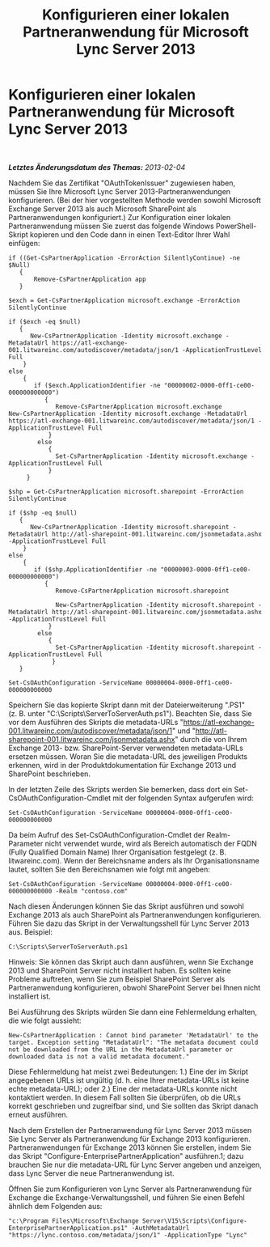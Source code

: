 ﻿---
title: Konfigurieren einer lokalen Partneranwendung für Microsoft Lync Server 2013
TOCTitle: Konfigurieren einer lokalen Partneranwendung für Microsoft Lync Server 2013
ms:assetid: 696f2b26-e5d0-42b5-9785-a26c2ce25bb7
ms:mtpsurl: https://technet.microsoft.com/de-de/library/JJ204975(v=OCS.15)
ms:contentKeyID: 49294285
ms.date: 05/19/2016
mtps_version: v=OCS.15
ms.translationtype: HT
---

# Konfigurieren einer lokalen Partneranwendung für Microsoft Lync Server 2013

 

_**Letztes Änderungsdatum des Themas:** 2013-02-04_

Nachdem Sie das Zertifikat "OAuthTokenIssuer" zugewiesen haben, müssen Sie Ihre Microsoft Lync Server 2013-Partneranwendungen konfigurieren. (Bei der hier vorgestellten Methode werden sowohl Microsoft Exchange Server 2013 als auch Microsoft SharePoint als Partneranwendungen konfiguriert.) Zur Konfiguration einer lokalen Partneranwendung müssen Sie zuerst das folgende Windows PowerShell-Skript kopieren und den Code dann in einen Text-Editor Ihrer Wahl einfügen:

    if ((Get-CsPartnerApplication -ErrorAction SilentlyContinue) -ne $Null)
       {
           Remove-CsPartnerApplication app
       }
    
    $exch = Get-CsPartnerApplication microsoft.exchange -ErrorAction SilentlyContinue
            
    if ($exch -eq $null)
       {
          New-CsPartnerApplication -Identity microsoft.exchange -MetadataUrl https://atl-exchange-001.litwareinc.com/autodiscover/metadata/json/1 -ApplicationTrustLevel Full 
        }
    else
        {
           if ($exch.ApplicationIdentifier -ne "00000002-0000-0ff1-ce00-000000000000")
              {
                 Remove-CsPartnerApplication microsoft.exchange
    New-CsPartnerApplication -Identity microsoft.exchange -MetadataUrl https://atl-exchange-001.litwareinc.com/autodiscover/metadata/json/1 -ApplicationTrustLevel Full 
               }
            else
               {
                 Set-CsPartnerApplication -Identity microsoft.exchange -ApplicationTrustLevel Full 
               }
         }
    
    $shp = Get-CsPartnerApplication microsoft.sharepoint -ErrorAction SilentlyContinue
            
    if ($shp -eq $null)
       {
          New-CsPartnerApplication -Identity microsoft.sharepoint -MetadataUrl http://atl-sharepoint-001.litwareinc.com/jsonmetadata.ashx -ApplicationTrustLevel Full 
        }
    else
        {
           if ($shp.ApplicationIdentifier -ne "00000003-0000-0ff1-ce00-000000000000")
              {
                 Remove-CsPartnerApplication microsoft.sharepoint
      
                 New-CsPartnerApplication -Identity microsoft.sharepoint -MetadataUrl http://atl-sharepoint-001.litwareinc.com/jsonmetadata.ashx -ApplicationTrustLevel Full 
               }
            else
               {
                 Set-CsPartnerApplication -Identity microsoft.sharepoint -ApplicationTrustLevel Full 
                }
       }
    
    Set-CsOAuthConfiguration -ServiceName 00000004-0000-0ff1-ce00-000000000000

Speichern Sie das kopierte Skript dann mit der Dateierweiterung ".PS1" (z. B. unter "C:\\Scripts\\ServerToServerAuth.ps1"). Beachten Sie, dass Sie vor dem Ausführen des Skripts die metadata-URLs "https://atl-exchange-001.litwareinc.com/autodiscover/metadata/json/1" und "http://atl-sharepoint-001.litwareinc.com/jsonmetadata.ashx" durch die von Ihrem Exchange 2013- bzw. SharePoint-Server verwendeten metadata-URLs ersetzen müssen. Woran Sie die metadata-URL des jeweiligen Produkts erkennen, wird in der Produktdokumentation für Exchange 2013 und SharePoint beschrieben.

In der letzten Zeile des Skripts werden Sie bemerken, dass dort ein Set-CsOAuthConfiguration-Cmdlet mit der folgenden Syntax aufgerufen wird:

    Set-CsOAuthConfiguration -ServiceName 00000004-0000-0ff1-ce00-000000000000

Da beim Aufruf des Set-CsOAuthConfiguration-Cmdlet der Realm-Parameter nicht verwendet wurde, wird als Bereich automatisch der FQDN (Fully Qualified Domain Name) Ihrer Organisation festgelegt (z. B. litwareinc.com). Wenn der Bereichsname anders als Ihr Organisationsname lautet, sollten Sie den Bereichsnamen wie folgt mit angeben:

    Set-CsOAuthConfiguration -ServiceName 00000004-0000-0ff1-ce00-000000000000 -Realm "contoso.com"

Nach diesen Änderungen können Sie das Skript ausführen und sowohl Exchange 2013 als auch SharePoint als Partneranwendungen konfigurieren. Führen Sie dazu das Skript in der Verwaltungsshell für Lync Server 2013 aus. Beispiel:

    C:\Scripts\ServerToServerAuth.ps1

Hinweis: Sie können das Skript auch dann ausführen, wenn Sie Exchange 2013 und SharePoint Server nicht installiert haben. Es sollten keine Probleme auftreten, wenn Sie zum Beispiel SharePoint Server als Partneranwendung konfigurieren, obwohl SharePoint Server bei Ihnen nicht installiert ist.

Bei Ausführung des Skripts würden Sie dann eine Fehlermeldung erhalten, die wie folgt aussieht:

    New-CsPartnerApplication : Cannot bind parameter 'MetadataUrl' to the target. Exception setting "MetadataUrl": "The metadata document could not be downloaded from the URL in the MetadataUrl parameter or downloaded data is not a valid metadata document."

Diese Fehlermeldung hat meist zwei Bedeutungen: 1.) Eine der im Skript angegebenen URLs ist ungültig (d. h. eine Ihrer metadata-URLs ist keine echte metadata-URL); oder 2.) Eine der metadata-URLs konnte nicht kontaktiert werden. In diesem Fall sollten Sie überprüfen, ob die URLs korrekt geschrieben und zugreifbar sind, und Sie sollten das Skript danach erneut ausführen.

Nach dem Erstellen der Partneranwendung für Lync Server 2013 müssen Sie Lync Server als Partneranwendung für Exchange 2013 konfigurieren. Partneranwendungen für Exchange 2013 können Sie erstellen, indem Sie das Skript "Configure-EnterprisePartnerApplication" ausführen.1; dazu brauchen Sie nur die metadata-URL für Lync Server angeben und anzeigen, dass Lync Server die neue Partneranwendung ist.

Öffnen Sie zum Konfigurieren von Lync Server als Partneranwendung für Exchange die Exchange-Verwaltungsshell, und führen Sie einen Befehl ähnlich dem Folgenden aus:

    "c:\Program Files\Microsoft\Exchange Server\V15\Scripts\Configure-EnterprisePartnerApplication.ps1" -AuthMetadataUrl "https://lync.contoso.com/metadata/json/1" -ApplicationType "Lync"

